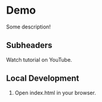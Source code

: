 # Demo

Some description!

## Subheaders

Watch tutorial on YouTube.

## Local Development

1. Open index.html in your browser.

